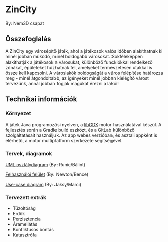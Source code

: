 # ZinCity
By: Nem3D csapat

## Összefoglalás

A ZinCity egy városépítő játék, ahol a játékosok valós időben alakíthatnak ki minél jobban működő, minél boldogabb városokat. Sokféleképpen alakíthatják a játékosok a városukat, különböző funckiókkal rendelkező zónákat, épületeket húzhatnak fel, amelyeket természetesen utakkal is össze kell kapcsolni. A városlakók boldogságát a város felépítése határozza meg - minél átgondoltabb, az igényeket minél jobban kielégítő várost tervezünk, annál jobban fogják magukat érezni a lakói!

## Technikai információk
### Környezet
A játék Java programozási nyelven, a [libGDX](https://libgdx.com/) motor használatával készül.
A fejlesztés során a Gradle build eszközt, és a GitLab különböző szolgáltatásait használjuk.
Az app webes verzióban, és asztali appként is elérhető, a motor multiplatform szerkezete segítségével.

### Tervek, diagramok

[UML osztálydiagram](https://www.figma.com/file/IzeYh4hv1yDRLSzyBCrBry/ZinCity-UML%2C-architecture?t=QNw82ZFgkOh9Pjjh-0) (By: Runic/Bálint)

[Felhasználói felület](https://www.figma.com/file/nNoj0ElzoN8P9CoAiExZzn/ZimCity-UI%2C-design?node-id=0%3A1&t=QNw82ZFgkOh9Pjjh-1) (By: Newton/Bence)

[Use-case diagram](https://www.figma.com/file/13BSPQLJSfDT80iGUyzOdE/ZinCity-use-cases?t=QNw82ZFgkOh9Pjjh-0) (By: Jaksy/Marci)

### Tervezett extrák

* Tűzoltóság
* Erdők
* Perzisztencia
* Áramellátás
* Konfliktusos bontás
* Katasztrófa

